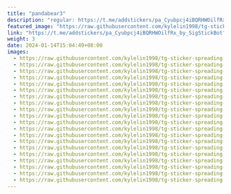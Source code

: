 ```yaml
---
title: "pandabear3"
description: "regular: https://t.me/addstickers/pa_Cyubpcj4iBQRHWOilfRx_by_SigStickBot"
featured_image: "https://raw.githubusercontent.com/kylelin1998/tg-sticker-spreading-worldwide-images/main/img/98071d8a-0937-4006-8be7-b464a3de84d6.jpg"
link: "https://t.me/addstickers/pa_Cyubpcj4iBQRHWOilfRx_by_SigStickBot"
weight: 3
date: 2024-01-14T15:04:49+08:00
images:
  - https://raw.githubusercontent.com/kylelin1998/tg-sticker-spreading-worldwide-images/main/img/98071d8a-0937-4006-8be7-b464a3de84d6.jpg
  - https://raw.githubusercontent.com/kylelin1998/tg-sticker-spreading-worldwide-images/main/img/9fdc2e49-f716-4fd0-95e3-d7a26256ef66.jpg
  - https://raw.githubusercontent.com/kylelin1998/tg-sticker-spreading-worldwide-images/main/img/b10a948e-54c2-42de-b061-54f11ea83e1f.jpg
  - https://raw.githubusercontent.com/kylelin1998/tg-sticker-spreading-worldwide-images/main/img/a270cd2e-12b7-4b74-af69-ef5c9abfdbd9.jpg
  - https://raw.githubusercontent.com/kylelin1998/tg-sticker-spreading-worldwide-images/main/img/3c3e17b3-0100-441a-8072-ab2e71e8879b.jpg
  - https://raw.githubusercontent.com/kylelin1998/tg-sticker-spreading-worldwide-images/main/img/9cab78ae-8881-4d88-a49f-fa63d37d8521.jpg
  - https://raw.githubusercontent.com/kylelin1998/tg-sticker-spreading-worldwide-images/main/img/134e4c90-247b-435e-97ef-133aa4030a8e.jpg
  - https://raw.githubusercontent.com/kylelin1998/tg-sticker-spreading-worldwide-images/main/img/f2ddf969-9e31-414c-bca0-8d0fc0109195.jpg
  - https://raw.githubusercontent.com/kylelin1998/tg-sticker-spreading-worldwide-images/main/img/6ba3c4b9-fe2e-4953-8392-7679f268ef99.jpg
  - https://raw.githubusercontent.com/kylelin1998/tg-sticker-spreading-worldwide-images/main/img/94d1eba4-65e2-4eb8-ad5f-b7945b7ddef1.jpg
  - https://raw.githubusercontent.com/kylelin1998/tg-sticker-spreading-worldwide-images/main/img/7cc925c3-9b1e-430a-bafd-10a7acb3d9bd.jpg
  - https://raw.githubusercontent.com/kylelin1998/tg-sticker-spreading-worldwide-images/main/img/e5fa7fb4-078e-4201-baef-4f020821929b.jpg
  - https://raw.githubusercontent.com/kylelin1998/tg-sticker-spreading-worldwide-images/main/img/91fa4141-02fc-4cb8-8a58-80e0a0562bb3.jpg
  - https://raw.githubusercontent.com/kylelin1998/tg-sticker-spreading-worldwide-images/main/img/028b761b-fe0f-4ebd-8c52-b61ed0af435c.jpg
  - https://raw.githubusercontent.com/kylelin1998/tg-sticker-spreading-worldwide-images/main/img/0f88922c-f4d3-4c1a-bb21-60289e51bfb3.jpg
  - https://raw.githubusercontent.com/kylelin1998/tg-sticker-spreading-worldwide-images/main/img/8d128028-f96a-479a-a9e1-2bac0ba94e5c.jpg
  - https://raw.githubusercontent.com/kylelin1998/tg-sticker-spreading-worldwide-images/main/img/c02e4a7e-b448-4a94-9422-7df7d7f6d004.jpg
  - https://raw.githubusercontent.com/kylelin1998/tg-sticker-spreading-worldwide-images/main/img/7cfe8903-1e57-4cd2-ae00-3b7ee26ed2b4.jpg
  - https://raw.githubusercontent.com/kylelin1998/tg-sticker-spreading-worldwide-images/main/img/04d98949-2a42-42a1-9f02-17a23ff0453d.jpg
  - https://raw.githubusercontent.com/kylelin1998/tg-sticker-spreading-worldwide-images/main/img/29164221-d6ca-40e9-9ca4-c5c3f36166db.jpg
---
```

